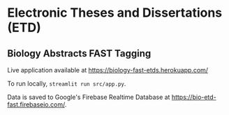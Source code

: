 # Electronic Theses and Dissertations (ETD)
## Biology Abstracts FAST Tagging

Live application available at https://biology-fast-etds.herokuapp.com/

To run locally, `streamlit run src/app.py`.

Data is saved to Google's Firebase Realtime Database at https://bio-etd-fast.firebaseio.com/. 

